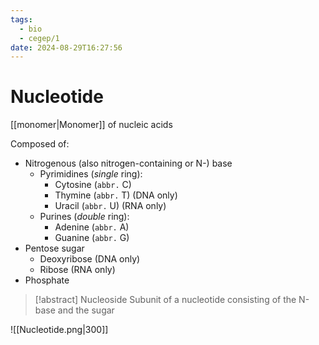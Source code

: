```yaml
---
tags:
  - bio
  - cegep/1
date: 2024-08-29T16:27:56
---
```


# Nucleotide

[[monomer|Monomer]] of nucleic acids

Composed of:

- Nitrogenous (also nitrogen-containing or N-) base
	- Pyrimidines (*single* ring):
		- Cytosine (`abbr.` C)
		- Thymine (`abbr.` T) (DNA only)
		- Uracil (`abbr.` U) (RNA only)
	- Purines (*double* ring):
		- Adenine (`abbr.` A)
		- Guanine (`abbr.` G)
- Pentose sugar
	- Deoxyribose (DNA only)
	- Ribose (RNA only)
- Phosphate

> [!abstract] Nucleoside
> Subunit of a nucleotide consisting of the N-base and the sugar

![[Nucleotide.png|300]]